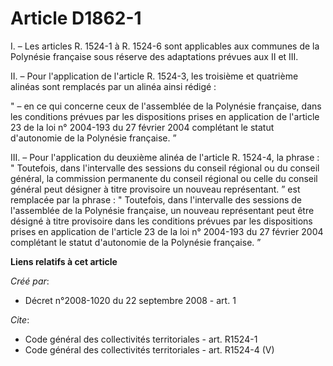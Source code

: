 # Article D1862-1

I. – Les articles R. 1524-1 à R. 1524-6 sont applicables aux communes de la Polynésie française sous réserve des adaptations
prévues aux II et III. 

II. – Pour l'application de l'article R. 1524-3, les troisième et quatrième alinéas sont remplacés par un alinéa ainsi
rédigé : 

" – en ce qui concerne ceux de l'assemblée de la Polynésie française, dans les conditions prévues par les dispositions prises
en application de l'article 23 de la loi n° 2004-193 du 27 février 2004 complétant le statut d'autonomie de la Polynésie
française. ” 

III. – Pour l'application du deuxième alinéa de l'article R. 1524-4, la phrase : " Toutefois, dans l'intervalle des sessions
du conseil régional ou du conseil général, la commission permanente du conseil régional ou celle du conseil général peut
désigner à titre provisoire un nouveau représentant. ” est remplacée par la phrase : " Toutefois, dans l'intervalle des
sessions de l'assemblée de la Polynésie française, un nouveau représentant peut être désigné à titre provisoire dans les
conditions prévues par les dispositions prises en application de l'article 23 de la loi n° 2004-193 du 27 février 2004
complétant le statut d'autonomie de la Polynésie française. ”

**Liens relatifs à cet article**

_Créé par_:

  - Décret n°2008-1020 du 22 septembre 2008 - art. 1

_Cite_:

  - Code général des collectivités territoriales - art. R1524-1
  - Code général des collectivités territoriales - art. R1524-4 (V)
